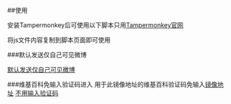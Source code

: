 ##使用

安装Tampermonkey后可使用以下脚本只用[Tampermonkey官网](https://www.tampermonkey.net/)

将js文件内容复制到脚本页面即可使用

###默认发送仅自己可见微博

[默认发送仅自己可见微博]()

###维基百科免输入验证码进入
用于此镜像地址的维基百科验证码免输入[镜像地址](https://zh.wikipedia.hk.cn/wiki/Wikipedia:%E9%A6%96%E9%A1%B5)
[不用输入验证码]()
